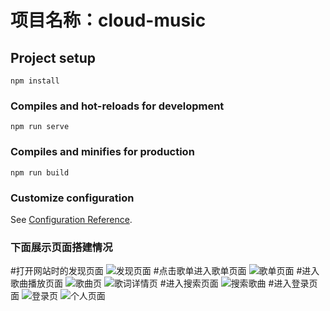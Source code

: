 # 项目名称：cloud-music

## Project setup
```
npm install
```

### Compiles and hot-reloads for development
```
npm run serve
```

### Compiles and minifies for production
```
npm run build
```

### Customize configuration
See [Configuration Reference](https://cli.vuejs.org/config/).
### 下面展示页面搭建情况
#打开网站时的发现页面
![发现页面](https://img-blog.csdnimg.cn/9c01280078f0494881cc6362d559c868.png)
#点击歌单进入歌单页面
![歌单页面](https://img-blog.csdnimg.cn/fb67139ef4cf45f9b05a966c2cc9c4d8.png)
#进入歌曲播放页面
![歌曲页](https://img-blog.csdnimg.cn/fb67139ef4cf45f9b05a966c2cc9c4d8.png)
![歌词详情页](https://img-blog.csdnimg.cn/66667bea1e3e418194705e935b10a796.png)
#进入搜索页面
![搜索歌曲](https://img-blog.csdnimg.cn/51600139e8364402996c93ee95282702.png)
#进入登录页面
![登录页](https://img-blog.csdnimg.cn/3f325688192b4edface64df9ad064849.png)
![个人页面](https://img-blog.csdnimg.cn/8e4598de64244cfe99f68b70b0166a45.png)
